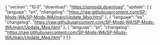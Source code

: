 { "version": "10.0",
    "download": "https://spmods.download",
     "update":
     [ { "languaje": "en",
         "changelog": "https://raw.githubusercontent.com/SP-Mods-WA/SP-Mods-WA/main/Update_Msg.html" },
          { "languaje": "es",
         "changelog": "https://raw.githubusercontent.com/SP-Mods-WA/SP-Mods-WA/main/Update_Msg.html" },
        { "languaje": "pt", "changelog": "https://raw.githubusercontent.com/SP-Mods-WA/SP-Mods-WA/main/Update_Msg.html"
   }
   ]
 }
